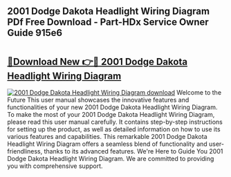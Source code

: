 ## 2001 Dodge Dakota Headlight Wiring Diagram PDf Free Download - Part-HDx Service Owner Guide 915e6

# <h2><a href="http://dfup4g.blite.top/?on=2001+Dodge+Dakota+Headlight+Wiring+Diagram">🔗Download New 👉🔴 2001 Dodge Dakota Headlight Wiring Diagram</a></h2>

[![2001 Dodge Dakota Headlight Wiring Diagram download](https://i.imgur.com/lujVjoI.png)](http://dfup4g.blite.top/?on=2001+Dodge+Dakota+Headlight+Wiring+Diagram)
Welcome to the Future This user manual showcases the innovative features and functionalities of your new 2001 Dodge Dakota Headlight Wiring Diagram. To make the most of your 2001 Dodge Dakota Headlight Wiring Diagram, please read this user manual carefully. It contains step-by-step instructions for setting up the product, as well as detailed information on how to use its various features and capabilities. This remarkable 2001 Dodge Dakota Headlight Wiring Diagram offers a seamless blend of functionality and user-friendliness, thanks to its advanced features. We're Here to Guide You 2001 Dodge Dakota Headlight Wiring Diagram. We are committed to providing you with comprehensive support.
